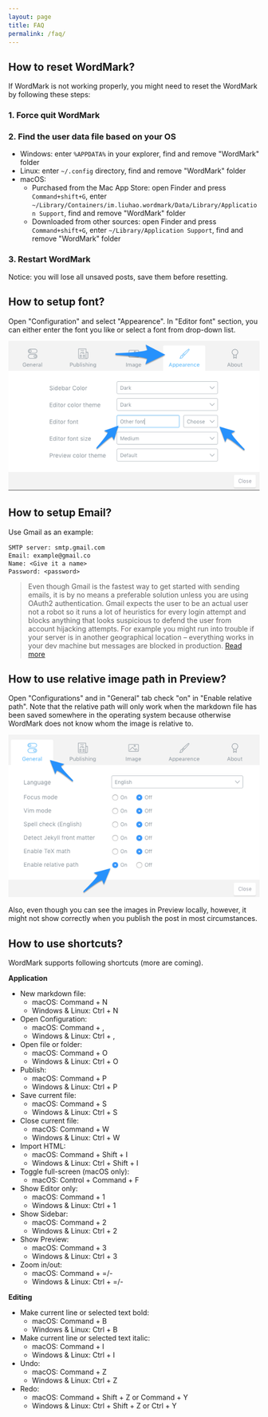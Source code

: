 ```yaml
---
layout: page
title: FAQ
permalink: /faq/
---
```


## How to reset WordMark?

If WordMark is not working properly, you might need to reset the WordMark by following these steps:

### 1. Force quit WordMark

### 2. Find the user data file based on your OS

- Windows: enter `%APPDATA%` in your explorer, find and remove "WordMark" folder
- Linux: enter `~/.config` directory, find and remove "WordMark" folder
- macOS:
    - Purchased from the Mac App Store: open Finder and press `Command+shift+G`, enter `~/Library/Containers/im.liuhao.wordmark/Data/Library/Application Support`, find and remove "WordMark" folder
    - Downloaded from other sources: open Finder and press `Command+shift+G`, enter `~/Library/Application Support`, find and remove "WordMark" folder

### 3. Restart WordMark

Notice: you will lose all unsaved posts, save them before resetting.

## How to setup font?

Open "Configuration" and select "Appearence". In "Editor font" section, you can either enter the font you like or select a font from drop-down list.

![Untitled Image](https://raw.githubusercontent.com/fuermosi777/wordmark-website/gh-pages/images/Users/hao/Library/Application%20Support/WordMark/tempClipboardImage.png)

## How to setup Email?

Use Gmail as an example:

```
SMTP server: smtp.gmail.com
Email: example@gmail.co
Name: <Give it a name>
Password: <password>
```

> Even though Gmail is the fastest way to get started with sending emails, it is by no means a preferable solution unless you are using OAuth2 authentication. Gmail expects the user to be an actual user not a robot so it runs a lot of heuristics for every login attempt and blocks anything that looks suspicious to defend the user from account hijacking attempts. For example you might run into trouble if your server is in another geographical location – everything works in your dev machine but messages are blocked in production. [Read more](http://nodemailer.com/using-gmail/)

## How to use relative image path in Preview?

Open "Configurations" and in "General" tab check "on" in "Enable relative path". Note that the relative path will only work when the markdown file has been saved somewhere in the operating system because otherwise WordMark does not know whom the image is relative to.

![Untitled Image](https://raw.githubusercontent.com/fuermosi777/wordmark-website/gh-pages/images/Users/hao/Desktop/relative-path.png)

Also, even though you can see the images in Preview locally, however, it might not show correctly when you publish the post in most circumstances.

## How to use shortcuts?

WordMark supports following shortcuts (more are coming).

**Application**

- New markdown file: 
	- macOS: Command + N
    - Windows & Linux: Ctrl + N
- Open Configuration:
	- macOS: Command + ,
    - Windows & Linux: Ctrl + ,
- Open file or folder:
	- macOS: Command + O
    - Windows & Linux: Ctrl + O
- Publish:
	- macOS: Command + P
    - Windows & Linux: Ctrl + P
- Save current file:
	- macOS: Command + S
    - Windows & Linux: Ctrl + S
- Close current file:
	- macOS: Command + W
    - Windows & Linux: Ctrl + W
- Import HTML:
	- macOS: Command + Shift + I
    - Windows & Linux: Ctrl + Shift + I
- Toggle full-screen (macOS only):
	- macOS: Control + Command + F
- Show Editor only:
	- macOS: Command + 1
    - Windows & Linux: Ctrl + 1
- Show Sidebar:
	- macOS: Command + 2
    - Windows & Linux: Ctrl + 2
- Show Preview:
	- macOS: Command + 3
    - Windows & Linux: Ctrl + 3
- Zoom in/out:
	- macOS: Command + =/-
    - Windows & Linux: Ctrl + =/-

**Editing**

- Make current line or selected text bold:
	- macOS: Command + B
    - Windows & Linux: Ctrl + B
- Make current line or selected text italic:
	- macOS: Command + I
    - Windows & Linux: Ctrl + I
- Undo:
	- macOS: Command + Z
    - Windows & Linux: Ctrl + Z
- Redo:
	- macOS: Command + Shift + Z or Command + Y
    - Windows & Linux: Ctrl + Shift + Z or Ctrl + Y